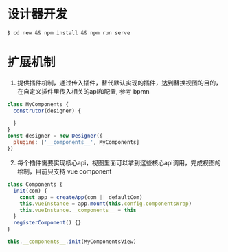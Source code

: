 # 设计器开发
```shell
$ cd new && npm install && npm run serve
```

# 扩展机制
1. 提供插件机制，通过传入插件，替代默认实现的插件，达到替换视图的目的，在自定义插件里传入相关的api和配置, 参考 bpmn
```js
class MyComponents {
  construtor(designer) {

  }
}
const designer = new Designer({
  plugins: ['__components__', MyComponents]
})
```

2. 每个插件需要实现核心api，视图里面可以拿到这些核心api调用，完成视图的绘制，目前只支持 vue component
```js
class Components {
  init(com) {
    const app = createApp(com || defaultCom)
    this.vueInstance = app.mount(this.config.componentsWrap)
    this.vueInstance.__components__ = this
  }
  registerComponent() {}
}

this.__components__.init(MyComponentsView)

```